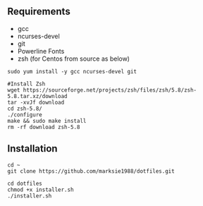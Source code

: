 ## Requirements

- gcc
- ncurses-devel
- git
- Powerline Fonts
- zsh (for Centos from source as below)

```
sudo yum install -y gcc ncurses-devel git
```

```
#Install Zsh
wget https://sourceforge.net/projects/zsh/files/zsh/5.8/zsh-5.8.tar.xz/download
tar -xvJf download
cd zsh-5.8/
./configure
make && sudo make install
rm -rf download zsh-5.8
```

## Installation

```
cd ~
git clone https://github.com/marksie1988/dotfiles.git

cd dotfiles
chmod +x installer.sh
./installer.sh
```
